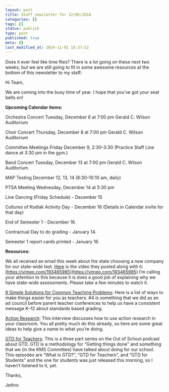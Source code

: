 ```yaml
---
layout: post
title: Staff newsletter for 12/05/2016
categories: []
tags: []
status: publish
type: post
published: true
meta: {}
last_modified_at: 2024-11-01 18:37:52
---
```


Does it ever feel like time flies? There is a lot going on these next two weeks, but we are still going to fit in some awesome resources at the bottom of this newsletter to my staff:

Hi Team,


We are coming into the busy time of year. I hope that you’ve got your seat belts on!


**Upcoming Calendar items:**


Orchestra Concert Tuesday, December 6 at 7:00 pm Gerald C. Wilson Auditorium


Choir Concert Thursday, December 8 at 7:00 pm Gerald C. Wilson Auditorium


Committee Meetings Friday December 9, 2:30–3:30 (Practice Staff Line dance at 3:30 pm in the gym.)


Band Concert Tuesday, December 13 at 7:00 pm Gerald C. Wilson Auditorium.


MAP Testing December 12, 13, 14 (8:30–10:10 am, daily)


PTSA Meeting Wednesday, December 14 at 5:30 pm


Line Dancing (Friday Schedule) - December 15


Cultures of Kodiak Activity Day - December 16 (Details in Calendar invite for that day)


End of Semester 1 - December 16.


Contractual Day to do grading - January 14.


Semester 1 report cards printed - January 16.


**Resources:**


We all received an email this week about the state choosing a new company for our state-wide test. 
[Here](https://vimeo.com/193465985) is the video they posted along with it: 
[https://vimeo.com/193465985](https://vimeo.com/193465985) I’m calling your attention to this because it is does a good job of explaining why we have state-wide assessments. Please take a few minutes to watch it.


[9 Simple Solutions for Common Teaching Problems](http://www.cultofpedagogy.com/hack-learning-series/): Here is a list of ways to make things easier for you as teachers. #4 is something that we did as an ad council before parent teacher conferences to help us have a consistent message K–12 about standards based grading.


[Action Research](https://overcast.fm/+DmFzfdGdU): This interview discusses how to use action research in your classroom. You all pretty much do this already, so here are some great ideas to help give a name to what you’re doing.


[GTD for Teachers](https://outofschool.net/?s=GTD&submit=Search): This is a three part series on the Out of School podcast about GTD. GTD is a methodology for “Getting things done” and something that we (in the KMS Committee) have talked about doing for our school. This episodes are “What is GTD?”, “GTD for Teachers”, and “GTD for Students” and the one for students was just released this morning, so I haven’t listened to it, yet.


Thanks,


Jethro
